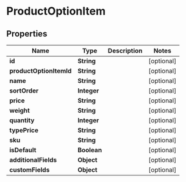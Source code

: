 

# ProductOptionItem

## Properties

Name | Type | Description | Notes
------------ | ------------- | ------------- | -------------
**id** | **String** |  |  [optional]
**productOptionItemId** | **String** |  |  [optional]
**name** | **String** |  |  [optional]
**sortOrder** | **Integer** |  |  [optional]
**price** | **String** |  |  [optional]
**weight** | **String** |  |  [optional]
**quantity** | **Integer** |  |  [optional]
**typePrice** | **String** |  |  [optional]
**sku** | **String** |  |  [optional]
**isDefault** | **Boolean** |  |  [optional]
**additionalFields** | **Object** |  |  [optional]
**customFields** | **Object** |  |  [optional]




